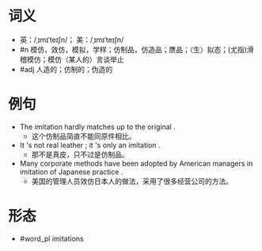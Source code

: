 # 词义
- 英：/ˌɪmɪˈteɪʃn/； 美：/ˌɪmɪˈteɪʃn/
- #n 模仿，效仿，模拟，学样；仿制品，仿造品；赝品；〈生〉拟态；(尤指)滑稽模仿；模仿（某人的）言谈举止
- #adj 人造的；仿制的；伪造的
# 例句
- The imitation hardly matches up to the original .
	- 这个仿制品简直不能同原件相比。
- It 's not real leather ; it 's only an imitation .
	- 那不是真皮，只不过是仿制品。
- Many corporate methods have been adopted by American managers in imitation of Japanese practice .
	- 美国的管理人员效仿日本人的做法，采用了很多经营公司的方法。
# 形态
- #word_pl imitations
